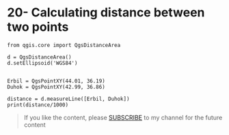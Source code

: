 # 20- Calculating distance between two points

```
from qgis.core import QgsDistanceArea

d = QgsDistanceArea()
d.setEllipsoid('WGS84')


Erbil = QgsPointXY(44.01, 36.19)
Duhok = QgsPointXY(42.99, 36.86)

distance = d.measureLine([Erbil, Duhok])
print(distance/1000)
```

<blockquote>
<p>If you like the content, please <a target="_blank" href="https://www.youtube.com/channel/UCpbWlHEqBSnJb6i4UemXQpA?sub_confirmation=1">SUBSCRIBE</a> to my channel for the future content</p>
</blockquote>